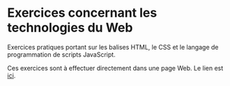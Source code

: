 # Exercices concernant les technologies du Web

Exercices pratiques portant sur les balises HTML, le CSS et le langage de programmation de scripts JavaScript.

Ces exercices sont à effectuer directement dans une page Web. Le lien est [ici](https://bricemetthey.github.io/web-en-premiere-NSI/).
